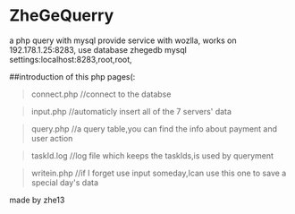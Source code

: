 # ZheGeQuerry
a php query with mysql
provide service with wozlla,
 works on 192.178.1.25:8283,
use database zhegedb
mysql settings:localhost:8283,root,root,

##introduction of this php pages(:
>connect.php //connect to the databse

>input.php   //automaticly insert all of the 7 servers' data

>query.php   //a query table,you can find the info about payment and user action

>taskId.log  //log file which keeps the taskIds,is used by queryment

>writein.php //if I forget use input someday,Ican use this one to save a special day's data 

made by zhe13
